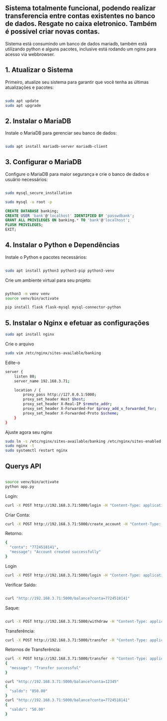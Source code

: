 ## Sistema totalmente funcional, podendo realizar transferencia entre contas existentes no banco de dados. Resgate no caixa eletronico. Também é possivel criar novas contas.
Sistema está consumindo um banco de dados mariadb, também está utilizando python e alguns pacotes, inclusive está rodando um nginx para acesso via webbrowser.

## 1. Atualizar o Sistema

Primeiro, atualize seu sistema para garantir que você tenha as últimas atualizações e pacotes:

```bash

sudo apt update
sudo apt upgrade
```

## 2. Instalar o MariaDB

Instale o MariaDB para gerenciar seu banco de dados:

```bash

sudo apt install mariadb-server mariadb-client
```

## 3. Configurar o MariaDB

Configure o MariaDB para maior segurança e crie o banco de dados e usuário necessários:

```bash

sudo mysql_secure_installation

sudo mysql -u root -p
```

```sql
CREATE DATABASE banking;
CREATE USER 'bank'@'localhost' IDENTIFIED BY 'passwdbank';
GRANT ALL PRIVILEGES ON banking.* TO 'bank'@'localhost';
FLUSH PRIVILEGES;
EXIT;
```

## 4. Instalar o Python e Dependências

Instale o Python e pacotes necessários:

```bash

sudo apt install python3 python3-pip python3-venv
```

Crie um ambiente virtual para seu projeto:

``` bash

python3 -m venv venv
source venv/bin/activate
```

```bash
pip install flask flask-mysql mysql-connector-python
```

## 5. Instalar o Nginx e efetuar as configurações

```bash
sudo apt install nginx
```

Crie o arquivo 

```bash
sudo vim /etc/nginx/sites-available/banking
```

Edite-o 

```bash
server {
    listen 80;
    server_name 192.168.3.71;

    location / {
        proxy_pass http://127.0.0.1:5000;
        proxy_set_header Host $host;
        proxy_set_header X-Real-IP $remote_addr;
        proxy_set_header X-Forwarded-For $proxy_add_x_forwarded_for;
        proxy_set_header X-Forwarded-Proto $scheme;
    }
}
```
Ajuste agora seu nginx 

```bash
sudo ln -s /etc/nginx/sites-available/banking /etc/nginx/sites-enabled
sudo nginx -t
sudo systemctl restart nginx
```


## Querys API 

```bash

source venv/bin/activate
python app.py

```

Login:

```bash
curl -X POST http://192.168.3.71:5000/login -H "Content-Type: application/json" -d '{"conta": "12345", "senha": "senha123"}'
```

Criar Conta:

```bash
curl -X POST http://192.168.3.71:5000/create_account -H "Content-Type: application/json" -d '{"cpf": "98765432100", "nome": "Maria", "sobrenome": "Silva", "email": "maria.silva@example.com", "telefone": "888888888", "senha": "maria123"}'
```

Retorno:
```bash
{
  "conta": "7724518141",
  "message": "Account created successfully"
}
```

Login

```bash
curl -X POST http://192.168.3.71:5000/login -H "Content-Type: application/json" -d '{"conta": "7724518141", "senha": "maria123"}'
```

Verificar Saldo:

```bash

curl "http://192.168.3.71:5000/balance?conta=7724518141"
```

Saque:

```bash

curl -X POST http://192.168.3.71:5000/withdraw -H "Content-Type: application/json" -d '{"conta": "12345", "valor": 100.00}'
```

Transferência:

```bash
curl -X POST http://192.168.3.71:5000/transfer -H "Content-Type: application/json" -d '{"conta_origem": "12345", "conta_destino": "7724518141", "valor": 50.00}'
```

Retornos de Transferência:

```bash
curl -X POST http://192.168.3.71:5000/transfer -H "Content-Type: application/json" -d '{"conta_origem": "12345", "conta_destino": "7724518141", "valor": 50.00}'
{
  "message": "Transfer successful"
}
```

```bash
curl "http://192.168.3.71:5000/balance?conta=12345"
{
  "saldo": "850.00"
}
curl "http://192.168.3.71:5000/balance?conta=7724518141"
{
  "saldo": "50.00"
}
```
